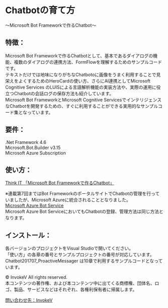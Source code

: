 ﻿# Chatbotの育て方

～Microsoft Bot Frameworkで作るChatbot～ 

## 特徴：
Microsoft Bot Frameworkで作るChatbotとして、基本であるダイアログの機能、複数のダイアログの連携方法、FormFlowを理解するためのサンプルコードです。  
テキストだけでは地味になりがちなChatbotoに画像をうまく利用することで見栄えをよくするためのHeroCardの使い方、さらにAI連携としてMicrosoft Cognitive Services のLUISによる言語解析機能の実装方法や、実際の運用に役立つChatbotの会話ログの保存方法も紹介しています。  
Microsoft Bot FrameworkとMicrosoft Cognitive ServicesでインテリジェンスなChatbotを開発するための、すぐに利用することができる実用的なサンプルコード集となっています。  


## 要件：
.Net Framework 4.6  
Microsoft.Bot.Builder v3.15  
Microsoft Azure Subscription  


## 使い方：
<a href="https://thinkit.co.jp/series/6702" target="_blank">Think IT 「Microsoft Bot Frameworkで作るChatbot」</a>   
   
※連載第7回まではBot FrameworkのポータルサイトでChatbotの管理を行っていましたが、Microsoft Azureに統合されることとなりました。   
<a href="https://portal.azure.com/#blade/HubsExtension/Resources/resourceType/Microsoft.BotService%2FbotServices" target="_blank">Microsoft Azure Bot Service</a>   
Microsoft Azure Bot ServiceにおいてもChatbotの登録、管理方法は同じ方法となります。


## インストール：
各バージョンのプロジェクトをVisual Studioで開いてください。  
「使い方」の各章の番号とサンプルプロジェクトの番号が対応しています。  
 Chatbot201707_ProactiveMessager は10章で利用するサンプルコードとなっています。 



© InvokeV All rights reserved.   
本コンテンツの著作権、および本コンテンツ中に出てくる商標権、団体名、ロゴ、製品、サービスなどはそれぞれ、各権利保有者に帰属します。

[問い合わせ先：InvokeV](<mailto:mail.invokev@gmail.com>)
